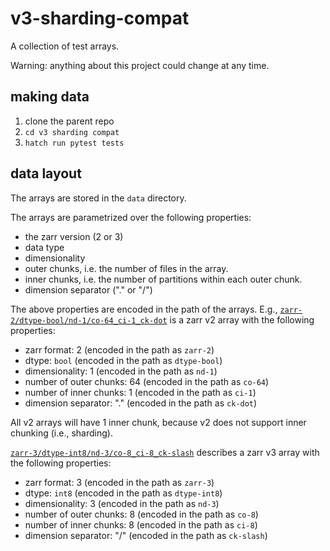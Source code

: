 # v3-sharding-compat

A collection of test arrays.

Warning: anything about this project could change at any time. 

## making data
1. clone the parent repo
2. `cd v3 sharding compat`
3. `hatch run pytest tests`

## data layout
The arrays are stored in the `data` directory.

The arrays are parametrized over the following properties:
- the zarr version (2 or 3)
- data type
- dimensionality
- outer chunks, i.e. the number of files in the array.
- inner chunks, i.e. the number of partitions within each outer chunk.
- dimension separator ("." or "/")

The above properties are encoded in the path of the arrays. 
E.g., [`zarr-2/dtype-bool/nd-1/co-64_ci-1_ck-dot`](https://github.com/d-v-b/zarr-workbench/tree/main/v3-sharding-compat/data/zarr-2/dtype-bool/nd-1/co-64_ci-1_ck-dot) is a zarr v2 array with the following properties:
- zarr format: 2 (encoded in the path as `zarr-2`)
- dtype: `bool` (encoded in the path as `dtype-bool`)
- dimensionality: 1 (encoded in the path as `nd-1`)
- number of outer chunks: 64 (encoded in the path as `co-64`)
- number of inner chunks: 1 (encoded in the path as `ci-1`)
- dimension separator: "." (encoded in the path as `ck-dot`)

All v2 arrays will have 1 inner chunk, because v2 does not support inner chunking (i.e., sharding).

[`zarr-3/dtype-int8/nd-3/co-8_ci-8_ck-slash`](https://github.com/d-v-b/zarr-workbench/tree/main/v3-sharding-compat/data/zarr-3/dtype-int8/nd-3/co-8_ci-8_ck-slash) describes a zarr v3 array with the following properties:
- zarr format: 3 (encoded in the path as `zarr-3`)
- dtype: `int8` (encoded in the path as `dtype-int8`)
- dimensionality: 3 (encoded in the path as `nd-3`)
- number of outer chunks: 8 (encoded in the path as `co-8`)
- number of inner chunks: 8 (encoded in the path as `ci-8`)
- dimension separator: "/" (encoded in the path as `ck-slash`)
